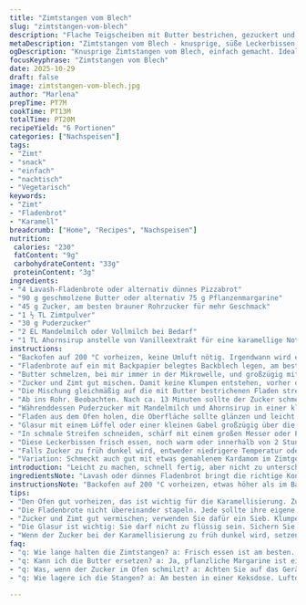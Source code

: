 ```yaml
---
title: "Zimtstangen vom Blech"
slug: "zimtstangen-vom-blech"
description: "Flache Teigscheiben mit Butter bestrichen, gezuckert und zimtig bestreut, im Ofen gebacken. Zuckerglasur aus Puderzucker, Mandelmilch und Vanille verleiht das gewisse Extra. Knackig-zarte Konsistenz, süß, aromatisch. Schnell und einfach. Kleinere Mengen Zucker und Zimt, Ahornsirup statt Honig für Tiefe. Backzeit leicht verändert, bis der Zucker karamellisiert, nicht nur Zeit und Temperatur. Fein geschnitten, frisch essen oder lauwarm genießen. Perfekt als Snack oder improvisierter Nachtisch. Einfach variabel, hilft beim Schärfen von Augen und Händen, wenn der Zucker blubbert und die Oberfläche goldbraun wird."
metaDescription: "Zimtstangen vom Blech - knusprige, süße Leckerbissen mit einem Hauch von Zimt und karamellisiertem Zucker. Perfekt für jeden Anlass."
ogDescription: "Knusprige Zimtstangen vom Blech, einfach gemacht. Ideal als Snack oder Nachtisch, schnell und voller Aroma."
focusKeyphrase: "Zimtstangen vom Blech"
date: 2025-10-29
draft: false
image: zimtstangen-vom-blech.jpg
author: "Marlena"
prepTime: PT7M
cookTime: PT13M
totalTime: PT20M
recipeYield: "6 Portionen"
categories: ["Nachspeisen"]
tags:
- "Zimt"
- "snack"
- "einfach"
- "nachtisch"
- "Vegetarisch"
keywords:
- "Zimt"
- "Fladenbrot"
- "Karamell"
breadcrumb: ["Home", "Recipes", "Nachspeisen"]
nutrition: 
 calories: "230"
 fatContent: "9g"
 carbohydrateContent: "33g"
 proteinContent: "3g"
ingredients:
- "4 Lavash-Fladenbrote oder alternativ dünnes Pizzabrot"
- "90 g geschmolzene Butter oder alternativ 75 g Pflanzenmargarine"
- "45 g Zucker, am besten brauner Rohrzucker für mehr Geschmack"
- "1 ½ TL Zimtpulver"
- "30 g Puderzucker"
- "2 EL Mandelmilch oder Vollmilch bei Bedarf"
- "1 TL Ahornsirup anstelle von Vanilleextrakt für eine karamellige Note"
instructions:
- "Backofen auf 200 °C vorheizen, keine Umluft nötig. Irgendwann wird es heiß, dann ist Zeit für den nächsten Punkt."
- "Fladenbrote auf ein mit Backpapier belegtes Backblech legen, am besten getrennt, damit sie knusprig werden und nicht zusammenkleben. Nicht stapeln."
- "Butter schmelzen, bei mir immer in der Mikrowelle, und großzügig mit einem Pinsel verteilen. Nicht geizen, sonst wird das Endprodukt trocken."
- "Zucker und Zimt gut mischen. Damit keine Klumpen entstehen, vorher durch ein feines Sieb streichen oder mit dem Löffel durchrühren."
- "Die Mischung gleichmäßig auf die mit Butter bestrichenen Fladen streuen. Unregelmäßigkeiten sind nicht schlimm, hier bei der Dosierung experimentieren."
- "Ab ins Rohr. Beobachten. Nach ca. 13 Minuten sollte der Zucker schmelzen und leicht zu blubbern anfangen. Früher rausnehmen, wenn's zu hart wird, sonst verbrennt er bitter."
- "Währenddessen Puderzucker mit Mandelmilch und Ahornsirup in einer kleinen Schale verrühren. Die Konsistenz: Dick genug, um nicht sofort wegzulaufen, aber nicht zu fest. Schmeckt auch mit Milch und Vanille, aber die Alternative gibt eigenständiges Aroma."
- "Fladen aus dem Ofen holen, die Oberfläche sollte glänzen und leicht bräunlich sein. Voller Duft und man hört, wie die Karamellkruste beim Berühren knuspert."
- "Glasur mit einem Löffel oder einer kleinen Gabel großzügig über die warmen Sticks träufeln oder separat servieren zum Eintunken. Mein persönliches Highlight. Spätestens hier wird’s tricky; zu viel macht alles matschig."
- "In schmale Streifen schneiden, schärf mit einem großen Messer oder Pizzaroller. Saubere Kanten, nicht zu flach schneiden, sonst bricht es sofort."
- "Diese Leckerbissen frisch essen, noch warm oder innerhalb von 2 Stunden auf Zimmertemperatur abkühlen lassen, um die Textur zu bewahren. Kalt schmeckt’s nicht mehr so."
- "Falls Zucker zu früh dunkel wird, entweder niedrigere Temperatur oder Kuchenpapier leicht befeuchten und über die Fladen legen, um das Verbrennen zu verhindern. Eine Notfalltechnik, die ich oft brauche."
- "Variation: Schmeckt auch gut mit etwas gemahlenem Kardamom im Zimtgemisch, gibt eine spannende Note ohne viel Aufwand."
introduction: "Leicht zu machen, schnell fertig, aber nicht zu unterschätzen. Knusprig, süß und mit einem zarten Butteraroma, womit man einen kleinen Snack oder einfachen Nachtisch hat. Im Laufe der Zeit habe ich die Zuckermenge reduziert, weil es sonst zu intensiv wird, und die Backzeit angepasst, denn zu dunkel heißt bitter, zu hell ist pappig. Das Karamellgeräusch, wenn der Zucker im Ofen blubbert, ist wie ein akustisches Signal für den richtigen Moment. Man lernt, auf solche Signale zu achten. Ahornsirup als Vanilleersatz schickt ein anderes Aroma ins Spiel und ersetzt etwas die fehlende Süße. Wer keine Mandelmilch hat, kann normale Milch oder auch eine vegane Alternative nehmen. Überschaubare Zutaten, aber wichtig, keinen zu dünnen oder zu dicken Fladen zu nutzen, sonst wird die Textur nicht optimal."
ingredientsNote: "Lavash oder dünnes Fladenbrot bringt die richtige Konsistenz; Pizzateig zu dick, normale Tortillas zu weich. Butter macht es saftig, Margarine ist eine vegane Alternative, schmeckt etwas neutraler. Zucker reduziert im Vergleich zum Originalrezept, da zu viel Zucker verbrennt, zu wenig macht es trocken. Zimt frisch gemahlen, wenn möglich, bringt mehr Aroma als das abgepackte Pulver. Für die Glasur verwende ich oft Mandelmilch anstelle von Kuhmilch, gibt eine nussige Süße und harmoniert gut mit Ahornsirup, der die Vanille ersetzt, falls nicht vorrätig. Puderzucker muss gesiebt sein, sonst klumpen sich die Streifen bei Glasur. Wer mag, kann auch gemahlene Nelken oder Muskat unter den Zimt mischen. Kleinere Portionen machen sich besser bei Kindern oder als Mitbringsel."
instructionsNote: "Backofen auf 200 °C vorheizen, etwas höher als im Basisrezept; das bringt bessere Karamellisierung bei kürzerer Zeit. Butter gleichmäßig aufflächig streichen, nichts vergessen, trockene Stellen werden unangenehm. Zucker und Zimt müssen gründlich vermischt werden; wenn zu ungleichmäßig, verbrennt Zucker an manchen Stellen schneller. Beim Backen auf Blubbern und Braunfärbung achten, nicht stur nach Timer gehen. Der Duft ist ein guter Indikator – wenn es nussig riecht und Zucker blubbert, besser rausnehmen. Glasur auf dicke Streifen setzen oder als Dip anbieten – zu viel Glasur lässt die Sticks matschig werden. Schneiden, solange noch warm, einfacher. Wer die Sticks zu lange liegen lässt, verliert die Knusprigkeit, darum frisch essen. Achtung beim Schneiden: Glasiert, also Messer vorher anfeuchten, sonst klebt der Zuckerguss. Kleine Tricks, die helfen, das Ergebnis nicht zu vermasseln."
tips:
- "Den Ofen gut vorheizen, das ist wichtig für die Karamellisierung. Zu niedrige Temperaturen führen zu weichen Zimtstangen. Höhere Hitze bringt knusprigen Biss. Verwenden Sie kein Umluft, das funktioniert hier nicht gut. Die Zeit ist entscheidend: Zu lange und der Zucker wird bitter."
- "Die Fladenbrote nicht übereinander stapeln. Jede sollte ihre eigene Hitze bekommen. Nutzen Sie Backpapier, sonst kleben sie fest. Beobachten Sie beim Backen das Blubbern. Wenn es blubbert, ist die Karamellisierung im Gang. Holen Sie sie raus, bevor es zu dunkel wird."
- "Zucker und Zimt gut vermischen; verwenden Sie dafür ein Sieb. Klumpen führen zu ungleichmäßiger Bräunung. Weniger Zucker wirkt oft besser, probieren Sie's aus. Ich habe die Zuckermenge gesenkt, weil es sonst zu süß wird. Experimentieren Sie mit weniger Zimt oder mehr Kardamom für Abwechslung."
- "Die Glasur ist wichtig: Sie darf nicht zu flüssig sein. Sichern Sie die richtige Konsistenz mit Mandelmilch oder einer anderen Alternative. Sie muss dick genug sein, um auf den Zimtstangen zu bleiben. Zu viel Glasur führt dazu, dass die Stangen matschig werden; hier ist zurückhaltendes Arbeiten gefragt."
- "Wenn der Zucker bei der Karamellisierung zu früh dunkel wird, setzen Sie einen Befeuchtungs-Trick ein. Legen Sie leicht feuchtes Backpapier oben drauf. Dies hilft, das Verbrennen des Zuckers zu verhindern. Eine Technik, die sich bewährt hat, besonders wenn ich nicht aufpasse."
faq:
- "q: Wie lange halten die Zimtstangen? a: Frisch essen ist am besten. Nach 2 Stunden auf Zimmertemperatur funktioniert, aber Knusprigkeit geht verloren. Kalt essen wird eine andere Erfahrung, weniger genussreich."
- "q: Kann ich die Butter ersetzen? a: Ja, pflanzliche Margarine ist eine gute Alternative. Etwas geschmacksneutraler, aber funktioniert. Oder nehmen Sie Kokosöl, bringt besonderen Geschmack."
- "q: Was, wenn der Zucker im Ofen schmilzt? a: Achten Sie auf das Geräusch. Das Blubbern zeigt, dass es funktioniert. Prüfen Sie die Bräunung, vorher rausnehmen. Bei zu langer Backzeit wird der Zucker bitter."
- "q: Wie lagere ich die Stangen? a: Am besten in einer Keksdose. Luftdicht, aber lose lagern. Zu eng führt zu matschigen Wänden. Alternativ können Sie auch Backpapier dazwischenlegen, hilft der Luftzirkulation."

---
```

